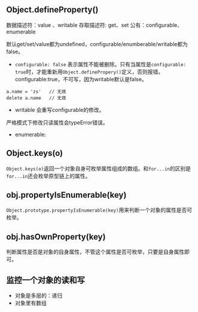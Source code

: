 ## Object.defineProperty()

数据描述符：value 、writable
存取描述符: get、set
公有：configurable、enumerable

默认get/set/value都为undefined，configurable/enumberable/writable都为false。

- `configurable: false` 表示属性不能被删除。只有当属性是`configurable: true`时，才能重新用`Object.definePropery()`定义，否则报错。
configurable:true，不可写，因为writable默认是false。
```
a.name = 'zs'   // 无效
delete a.name   // 无效
```

- writable 会重写configurable的修改。

严格模式下修改只读属性会typeError错误。

- enumerable: 



## Object.keys(o)

`Object.keys(o)`返回一个对象自身可枚举属性组成的数组。和`for...in`的区别是`for...in`还会枚举原型链上的属性。

## obj.propertyIsEnumerable(key)

`Object.prototype.propertyIsEnumerable(key)`用来判断一个对象的属性是否可枚举。

## obj.hasOwnProperty(key)

判断属性是否是对象的自身属性，不管这个属性是否可枚举，只要是自身属性即可。



## 监控一个对象的读和写

- 对象是多层的：递归
- 对象里有数组